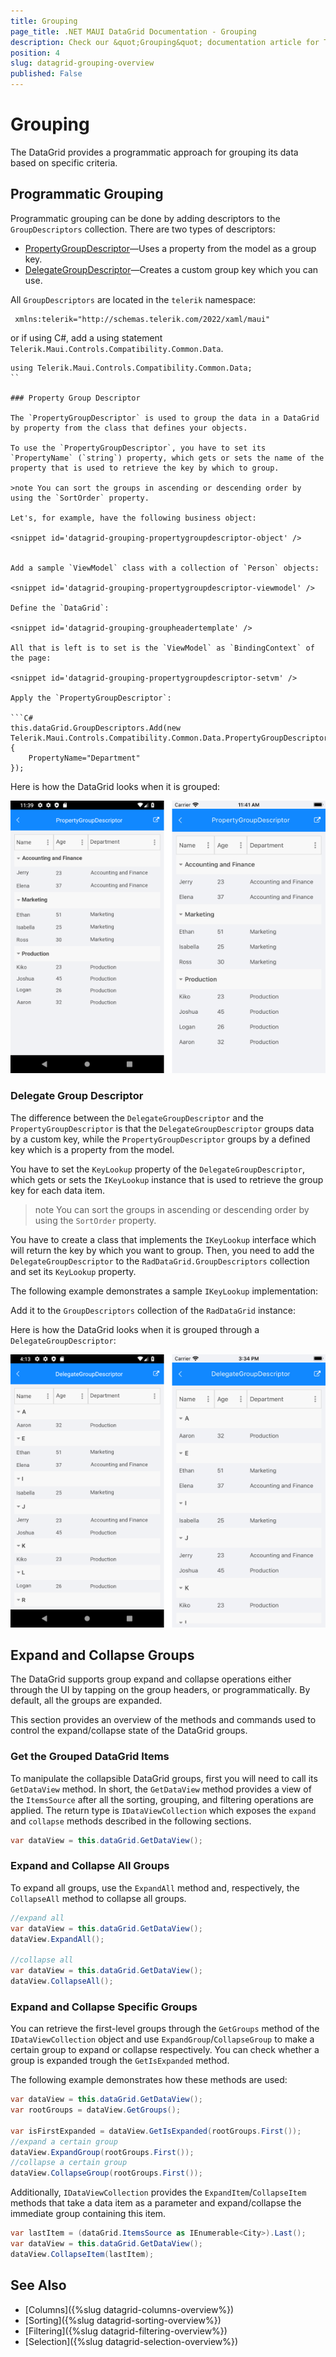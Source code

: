 ```yaml
---
title: Grouping
page_title: .NET MAUI DataGrid Documentation - Grouping
description: Check our &quot;Grouping&quot; documentation article for Telerik DataGrid for .NET MAUI control.
position: 4
slug: datagrid-grouping-overview
published: False
---
```


# Grouping

The DataGrid provides a programmatic approach for grouping its data based on specific criteria.

## Programmatic Grouping

Programmatic grouping can be done by adding descriptors to the `GroupDescriptors` collection. There are two types of descriptors:

* [PropertyGroupDescriptor](#property-group-descriptor)&mdash;Uses a property from the model as a group key.
* [DelegateGroupDescriptor](#delegate-group-descriptor)&mdash;Creates a custom group key which you can use.

All `GroupDescriptors` are located in the `telerik` namespace:

```XAML
 xmlns:telerik="http://schemas.telerik.com/2022/xaml/maui"
```

or if using C#, add a using statement `Telerik.Maui.Controls.Compatibility.Common.Data`.

```CSHARP
using Telerik.Maui.Controls.Compatibility.Common.Data;
``

### Property Group Descriptor

The `PropertyGroupDescriptor` is used to group the data in a DataGrid by property from the class that defines your objects.

To use the `PropertyGroupDescriptor`, you have to set its `PropertyName` (`string`) property, which gets or sets the name of the property that is used to retrieve the key by which to group.

>note You can sort the groups in ascending or descending order by using the `SortOrder` property.

Let's, for example, have the following business object:

<snippet id='datagrid-grouping-propertygroupdescriptor-object' />


Add a sample `ViewModel` class with a collection of `Person` objects:

<snippet id='datagrid-grouping-propertygroupdescriptor-viewmodel' />

Define the `DataGrid`:

<snippet id='datagrid-grouping-groupheadertemplate' />

All that is left is to set is the `ViewModel` as `BindingContext` of the page:

<snippet id='datagrid-grouping-propertygroupdescriptor-setvm' />

Apply the `PropertyGroupDescriptor`:

```C#
this.dataGrid.GroupDescriptors.Add(new Telerik.Maui.Controls.Compatibility.Common.Data.PropertyGroupDescriptor()
{
    PropertyName="Department"
});
```

Here is how the DataGrid looks when it is grouped:

![DataGrid Property GroupDescriptor](images/datagrid_grouping.png)

### Delegate Group Descriptor

The difference between the `DelegateGroupDescriptor` and the `PropertyGroupDescriptor` is that the `DelegateGroupDescriptor` groups data by a custom key, while the `PropertyGroupDescriptor` groups by a defined key which is a property from the model.

You have to set the `KeyLookup` property of the `DelegateGroupDescriptor`, which gets or sets the `IKeyLookup` instance that is used to retrieve the group key for each data item.

>note You can sort the groups in ascending or descending order by using the `SortOrder` property.

You have to create a class that implements the `IKeyLookup` interface which will return the key by which you want to group. Then, you need to add the `DelegateGroupDescriptor` to the `RadDataGrid.GroupDescriptors` collection and set its `KeyLookup` property.

The following example demonstrates a sample `IKeyLookup` implementation:

<snippet id='datagrid-grouping-delegategroupdescriptor-lookup' />

Add it to the `GroupDescriptors` collection of the `RadDataGrid` instance:

<snippet id='datagrid-grouping-delegategroupdescriptor' />

Here is how the DataGrid looks when it is grouped through a `DelegateGroupDescriptor`:

![DataGrid Delegate GroupDescriptor](images/datagrid_grouping_delegategroup.png)

## Expand and Collapse Groups

The DataGrid supports group expand and collapse operations either through the UI by tapping on the group headers, or programmatically. By default, all the groups are expanded.

This section provides an overview of the methods and commands used to control the expand/collapse state of the DataGrid groups.

### Get the Grouped DataGrid Items

To manipulate the collapsible DataGrid groups, first you will need to call its `GetDataView` method. In short, the `GetDataView` method provides a view of the `ItemsSource` after all the sorting, grouping, and filtering operations are applied. The return type is `IDataViewCollection` which exposes the `expand` and `collapse` methods described in the following sections.

```C#
var dataView = this.dataGrid.GetDataView();
```

### Expand and Collapse All Groups

To expand all groups, use the `ExpandAll` method and, respectively, the `CollapseAll` method to collapse all groups.

```C#
//expand all
var dataView = this.dataGrid.GetDataView();
dataView.ExpandAll();

//collapse all
var dataView = this.dataGrid.GetDataView();
dataView.CollapseAll();
```

### Expand and Collapse Specific Groups

You can retrieve the first-level groups through the `GetGroups` method of the `IDataViewCollection` object and use `ExpandGroup`/`CollapseGroup` to make a certain group to expand or collapse respectively. You can check whether a group is expanded trough the `GetIsExpanded` method.

The following example demonstrates how these methods are used:

```C#
var dataView = this.dataGrid.GetDataView();
var rootGroups = dataView.GetGroups();

var isFirstExpanded = dataView.GetIsExpanded(rootGroups.First());
//expand a certain group
dataView.ExpandGroup(rootGroups.First());
//collapse a certain group
dataView.CollapseGroup(rootGroups.First());
```

Additionally, `IDataViewCollection` provides the `ExpandItem`/`CollapseItem` methods that take a data item as a parameter and expand/collapse the immediate group containing this item.

```C#
var lastItem = (dataGrid.ItemsSource as IEnumerable<City>).Last();
var dataView = this.dataGrid.GetDataView();
dataView.CollapseItem(lastItem);
```

## See Also

- [Columns]({%slug datagrid-columns-overview%})
- [Sorting]({%slug datagrid-sorting-overview%})
- [Filtering]({%slug datagrid-filtering-overview%})
- [Selection]({%slug datagrid-selection-overview%})
